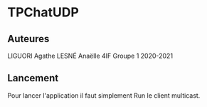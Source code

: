 # TPChatUDP

## Auteures

LIGUORI Agathe
LESNÉ Anaëlle
4IF Groupe 1 2020-2021

## Lancement

Pour lancer l'application il faut simplement Run le client multicast. 
